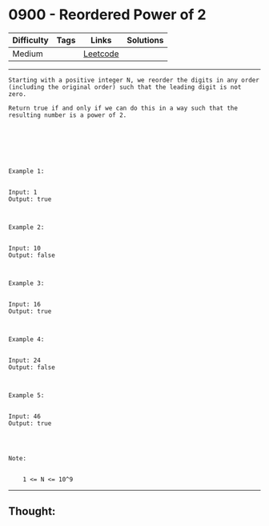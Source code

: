# 0900 - Reordered Power of 2

Difficulty  | Tags | Links | Solutions
----------- | ---- | ----- | -----
Medium |  | [Leetcode](https://leetcode.com/problems/reordered-power-of-2/description/) |


-----------

```
Starting with a positive integer N, we reorder the digits in any order (including the original order) such that the leading digit is not zero.

Return true if and only if we can do this in a way such that the resulting number is a power of 2.

 





Example 1:


Input: 1
Output: true



Example 2:


Input: 10
Output: false



Example 3:


Input: 16
Output: true



Example 4:


Input: 24
Output: false



Example 5:


Input: 46
Output: true


 

Note:


	1 <= N <= 10^9
```

-----------

## Thought:
